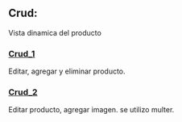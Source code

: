 ## Crud:
Vista dinamica del producto
### [Crud_1](https://github.com/FloraSoledad/Crud/tree/crud_1)
Editar, agregar y eliminar producto.
### [Crud_2](https://github.com/FloraSoledad/Crud/tree/crud_2)
Editar producto, agregar imagen. se utilizo multer.